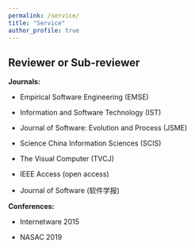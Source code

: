 ```yaml
---
permalink: /service/
title: "Service"
author_profile: true
---
```


## Reviewer or Sub-reviewer
<strong>Journals:</strong>
* Empirical Software Engineering (EMSE)

* Information and Software Technology (IST)

* Journal of Software: Evolution and Process (JSME)

* Science China Information Sciences (SCIS)

* The Visual Computer (TVCJ)

* IEEE Access (open access)

* Journal of Software (软件学报)

<strong>Conferences:</strong>
* Internetware 2015

* NASAC 2019


